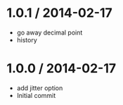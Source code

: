 
1.0.1 / 2014-02-17
====

 * go away decimal point
 * history

1.0.0 / 2014-02-17
====

 * add jitter option
 * Initial commit
